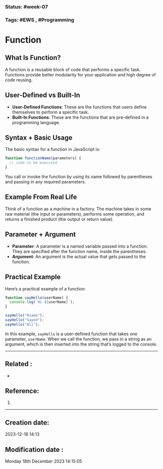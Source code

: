 
### Status: #week-07

### Tags: #EWS  , #Programming 


# Function

## What Is Function?
A function is a reusable block of code that performs a specific task. Functions provide better modularity for your application and high degree of code reusing.

## User-Defined vs Built-In
- **User-Defined Functions**: These are the functions that users define themselves to perform a specific task.
- **Built-In Functions**: These are the functions that are pre-defined in a programming language.

## Syntax + Basic Usage
The basic syntax for a function in JavaScript is:
```javascript
function functionName(parameters) {
  // code to be executed
}
````

You call or invoke the function by using its name followed by parentheses and passing in any required parameters.

## Example From Real Life

Think of a function as a machine in a factory. The machine takes in some raw material (the input or parameters), performs some operation, and returns a finished product (the output or return value).

## Parameter + Argument

- **Parameter**: A parameter is a named variable passed into a function. They are specified after the function name, inside the parentheses.
- **Argument**: An argument is the actual value that gets passed to the function.

## Practical Example

Here’s a practical example of a function:

```javascript
function sayHello(userName) {
  console.log(`Hi ${userName}`);
}

sayHello("Osama");
sayHello("Sayed");
sayHello("Ali");
```

In this example, `sayHello` is a user-defined function that takes one parameter, `userName`. When we call the function, we pass in a string as an argument, which is then inserted into the string that’s logged to the console.

______________________________________________________________________


## Related : 

- 

## Reference: 

1.  


---

  ## Creation date: 
  
  2023-12-18 14:13 
  
  
   ## Modification date :
   
   Monday 18th December 2023 14:15:05